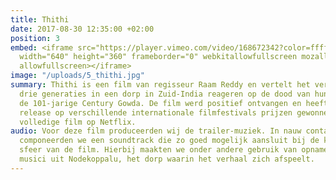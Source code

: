 ```yaml
---
title: Thithi
date: 2017-08-30 12:35:00 +02:00
position: 3
embed: <iframe src="https://player.vimeo.com/video/168672342?color=ffffff&title=0&byline=0&portrait=0"
  width="640" height="360" frameborder="0" webkitallowfullscreen mozallowfullscreen
  allowfullscreen></iframe>
image: "/uploads/5_thithi.jpg"
summary: Thithi is een film van regisseur Raam Reddy en vertelt het verhaal van hoe
  drie generaties in een dorp in Zuid-India reageren op de dood van hun grootvader,
  de 101-jarige Century Gowda. De film werd positief ontvangen en heeft sinds zijn
  release op verschillende internationale filmfestivals prijzen gewonnen. Bekijk de
  volledige film op Netflix.
audio: Voor deze film produceerden wij de trailer-muziek. In nauw contact met de regisseur
  componeerden we een soundtrack die zo goed mogelijk aansluit bij de karakters en
  sfeer van de film. Hierbij maakten we onder andere gebruik van opnames van lokale
  musici uit Nodekoppalu, het dorp waarin het verhaal zich afspeelt.
---
```


